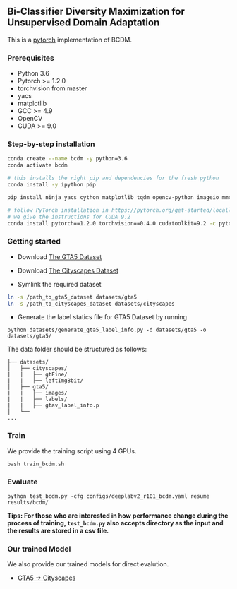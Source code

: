 ## Bi-Classifier Diversity Maximization for Unsupervised Domain Adaptation

This is a [pytorch](http://pytorch.org/) implementation of BCDM.
### Prerequisites
- Python 3.6
- Pytorch >= 1.2.0
- torchvision from master
- yacs
- matplotlib
- GCC >= 4.9
- OpenCV
- CUDA >= 9.0
### Step-by-step installation

```bash
conda create --name bcdm -y python=3.6
conda activate bcdm

# this installs the right pip and dependencies for the fresh python
conda install -y ipython pip

pip install ninja yacs cython matplotlib tqdm opencv-python imageio mmcv

# follow PyTorch installation in https://pytorch.org/get-started/locally/
# we give the instructions for CUDA 9.2
conda install pytorch==1.2.0 torchvision==0.4.0 cudatoolkit=9.2 -c pytorch
```

### Getting started

- Download [The GTA5 Dataset]( https://download.visinf.tu-darmstadt.de/data/from_games/ )

- Download [The Cityscapes Dataset]( https://www.cityscapes-dataset.com/ )

- Symlink the required dataset
```bash
ln -s /path_to_gta5_dataset datasets/gta5
ln -s /path_to_cityscapes_dataset datasets/cityscapes
```

- Generate the label statics file for GTA5 Dataset by running 
```
python datasets/generate_gta5_label_info.py -d datasets/gta5 -o datasets/gta5/
```

The data folder should be structured as follows:
```
├── datasets/
│   ├── cityscapes/     
|   |   ├── gtFine/
|   |   ├── leftImg8bit/
│   ├── gta5/
|   |   ├── images/
|   |   ├── labels/
|   |   ├── gtav_label_info.p
│   └── 			
...
```



### Train
We provide the training script using 4 GPUs.
```
bash train_bcdm.sh
```

### Evaluate

```
python test_bcdm.py -cfg configs/deeplabv2_r101_bcdm.yaml resume results/bcdm/
```

**Tips: For those who are interested in how performance change during the process of training, ``test_bcdm.py`` also accepts directory as the input and the results are stored in a csv file.**



### Our trained Model

We also provide our trained models for direct evalution.

- [GTA5 -> Cityscapes](https://github.com/BIT-DA/BCDM/releases/)



